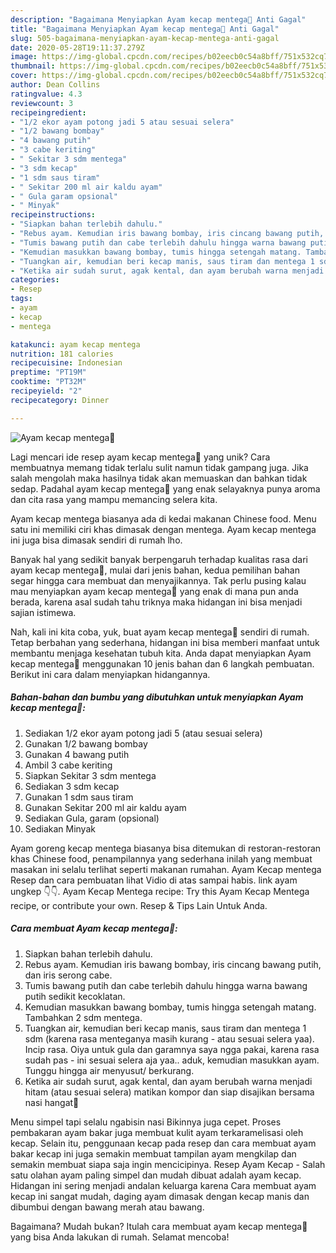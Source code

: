```yaml
---
description: "Bagaimana Menyiapkan Ayam kecap mentega🧈 Anti Gagal"
title: "Bagaimana Menyiapkan Ayam kecap mentega🧈 Anti Gagal"
slug: 505-bagaimana-menyiapkan-ayam-kecap-mentega-anti-gagal
date: 2020-05-28T19:11:37.279Z
image: https://img-global.cpcdn.com/recipes/b02eecb0c54a8bff/751x532cq70/ayam-kecap-mentega🧈-foto-resep-utama.jpg
thumbnail: https://img-global.cpcdn.com/recipes/b02eecb0c54a8bff/751x532cq70/ayam-kecap-mentega🧈-foto-resep-utama.jpg
cover: https://img-global.cpcdn.com/recipes/b02eecb0c54a8bff/751x532cq70/ayam-kecap-mentega🧈-foto-resep-utama.jpg
author: Dean Collins
ratingvalue: 4.3
reviewcount: 3
recipeingredient:
- "1/2 ekor ayam potong jadi 5 atau sesuai selera"
- "1/2 bawang bombay"
- "4 bawang putih"
- "3 cabe keriting"
- " Sekitar 3 sdm mentega"
- "3 sdm kecap"
- "1 sdm saus tiram"
- " Sekitar 200 ml air kaldu ayam"
- " Gula garam opsional"
- " Minyak"
recipeinstructions:
- "Siapkan bahan terlebih dahulu."
- "Rebus ayam. Kemudian iris bawang bombay, iris cincang bawang putih, dan iris serong cabe."
- "Tumis bawang putih dan cabe terlebih dahulu hingga warna bawang putih sedikit kecoklatan."
- "Kemudian masukkan bawang bombay, tumis hingga setengah matang. Tambahkan 2 sdm mentega."
- "Tuangkan air, kemudian beri kecap manis, saus tiram dan mentega 1 sdm (karena rasa menteganya masih kurang - atau sesuai selera yaa). Incip rasa. Oiya untuk gula dan garamnya saya ngga pakai, karena rasa sudah pas - ini sesuai selera aja yaa.. aduk, kemudian masukkan ayam. Tunggu hingga air menyusut/ berkurang."
- "Ketika air sudah surut, agak kental, dan ayam berubah warna menjadi hitam (atau sesuai selera) matikan kompor dan siap disajikan bersama nasi hangat🤗"
categories:
- Resep
tags:
- ayam
- kecap
- mentega

katakunci: ayam kecap mentega 
nutrition: 181 calories
recipecuisine: Indonesian
preptime: "PT19M"
cooktime: "PT32M"
recipeyield: "2"
recipecategory: Dinner

---
```



![Ayam kecap mentega🧈](https://img-global.cpcdn.com/recipes/b02eecb0c54a8bff/751x532cq70/ayam-kecap-mentega🧈-foto-resep-utama.jpg)

Lagi mencari ide resep ayam kecap mentega🧈 yang unik? Cara membuatnya memang tidak terlalu sulit namun tidak gampang juga. Jika salah mengolah maka hasilnya tidak akan memuaskan dan bahkan tidak sedap. Padahal ayam kecap mentega🧈 yang enak selayaknya punya aroma dan cita rasa yang mampu memancing selera kita.

Ayam kecap mentega biasanya ada di kedai makanan Chinese food. Menu satu ini memiliki ciri khas dimasak dengan mentega. Ayam kecap mentega ini juga bisa dimasak sendiri di rumah lho.

Banyak hal yang sedikit banyak berpengaruh terhadap kualitas rasa dari ayam kecap mentega🧈, mulai dari jenis bahan, kedua pemilihan bahan segar hingga cara membuat dan menyajikannya. Tak perlu pusing kalau mau menyiapkan ayam kecap mentega🧈 yang enak di mana pun anda berada, karena asal sudah tahu triknya maka hidangan ini bisa menjadi sajian istimewa.


Nah, kali ini kita coba, yuk, buat ayam kecap mentega🧈 sendiri di rumah. Tetap berbahan yang sederhana, hidangan ini bisa memberi manfaat untuk membantu menjaga kesehatan tubuh kita. Anda dapat menyiapkan Ayam kecap mentega🧈 menggunakan 10 jenis bahan dan 6 langkah pembuatan. Berikut ini cara dalam menyiapkan hidangannya.

<!--inarticleads1-->

##### Bahan-bahan dan bumbu yang dibutuhkan untuk menyiapkan Ayam kecap mentega🧈:

1. Sediakan 1/2 ekor ayam potong jadi 5 (atau sesuai selera)
1. Gunakan 1/2 bawang bombay
1. Gunakan 4 bawang putih
1. Ambil 3 cabe keriting
1. Siapkan  Sekitar 3 sdm mentega
1. Sediakan 3 sdm kecap
1. Gunakan 1 sdm saus tiram
1. Gunakan  Sekitar 200 ml air kaldu ayam
1. Sediakan  Gula, garam (opsional)
1. Sediakan  Minyak


Ayam goreng kecap mentega biasanya bisa ditemukan di restoran-restoran khas Chinese food, penampilannya yang sederhana inilah yang membuat masakan ini selalu terlihat seperti makanan rumahan. Ayam Kecap mentega Resep dan cara pembuatan lihat Vidio di atas sampai habis. link ayam ungkep 👇👇. Ayam Kecap Mentega recipe: Try this Ayam Kecap Mentega recipe, or contribute your own. Resep &amp; Tips Lain Untuk Anda. 

<!--inarticleads2-->

##### Cara membuat Ayam kecap mentega🧈:

1. Siapkan bahan terlebih dahulu.
1. Rebus ayam. Kemudian iris bawang bombay, iris cincang bawang putih, dan iris serong cabe.
1. Tumis bawang putih dan cabe terlebih dahulu hingga warna bawang putih sedikit kecoklatan.
1. Kemudian masukkan bawang bombay, tumis hingga setengah matang. Tambahkan 2 sdm mentega.
1. Tuangkan air, kemudian beri kecap manis, saus tiram dan mentega 1 sdm (karena rasa menteganya masih kurang - atau sesuai selera yaa). Incip rasa. Oiya untuk gula dan garamnya saya ngga pakai, karena rasa sudah pas - ini sesuai selera aja yaa.. aduk, kemudian masukkan ayam. Tunggu hingga air menyusut/ berkurang.
1. Ketika air sudah surut, agak kental, dan ayam berubah warna menjadi hitam (atau sesuai selera) matikan kompor dan siap disajikan bersama nasi hangat🤗


Menu simpel tapi selalu ngabisin nasi Bikinnya juga cepet. Proses pembakaran ayam bakar juga membuat kulit ayam terkaramelisasi oleh kecap. Selain itu, penggunaan kecap pada resep dan cara membuat ayam bakar kecap ini juga semakin membuat tampilan ayam mengkilap dan semakin membuat siapa saja ingin mencicipinya. Resep Ayam Kecap - Salah satu olahan ayam paling simpel dan mudah dibuat adalah ayam kecap. Hidangan ini sering menjadi andalan keluarga karena Cara membuat ayam kecap ini sangat mudah, daging ayam dimasak dengan kecap manis dan dibumbui dengan bawang merah atau bawang. 

Bagaimana? Mudah bukan? Itulah cara membuat ayam kecap mentega🧈 yang bisa Anda lakukan di rumah. Selamat mencoba!
